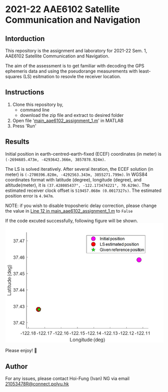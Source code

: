 # 2021-22 AAE6102 Satellite Communication and Navigation
## Intorduction

This repository is the assignment and laboratory for 2021-22 Sem. 1, AAE6102 Satellite Communication and Navigation. 

The aim of the assessment is to get familiar with decoding the GPS ephemeris data and using the pseudorange measurements with least-squares (LS) esitmation to resovle the receiver location. 


## Instructions
1. Clone this repository by,
   - command line
   - download the zip file and extract to desired folder
2. Open file '[main_aae6102_assignment_1.m](main_aae6102_assignment_1.m)' in MATLAB
3. Press 'Run'

## Results
Initial position in earth-centred-earth-fixed (ECEF) coordinates (in meter) is `(-2694685.473m, -4293642.366m, 3857878.924m)`. 

The LS is solved iteratively. After several iteration, the ECEF solution (in meter) is `(-2700396.828m, -4292563.343m, 3855271.799m)`. In WGS84 coordinates format with latitude (degree), longitude (degree), and altitude(meter), it is `(37.428085437°, -122.173474221°, 70.629m)`. The estimated receiver clock offset is `519457.068m (0.0017327s)`. The estimated position error is `4.947m`.

NOTE: if you wish to disable troposheric delay correction, please change the value in [Line 12 in main_aae6102_assignment_1.m](main_aae6102_assignment_1.m#L12) to `False`

If the code excuted successfully, following figure will be shown.
![Positioning result](Img/Figure_1_Positioning-results.jpg)

Please enjoy! :tada:

## Author
For any issues, please contact Hoi-Fung (Ivan) NG via email <21053478R@connect.polyu.hk>

